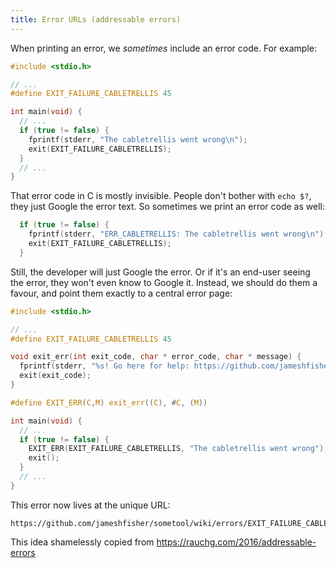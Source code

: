 ```yaml
---
title: Error URLs (addressable errors)
---
```


When printing an error, we _sometimes_ include an error code. For example:

```c
#include <stdio.h>

// ...
#define EXIT_FAILURE_CABLETRELLIS 45

int main(void) {
  // ...
  if (true != false) {
    fprintf(stderr, "The cabletrellis went wrong\n");
    exit(EXIT_FAILURE_CABLETRELLIS);
  }
  // ...
}
```

That error code in C is mostly invisible. People don't bother with `echo $?`, they just Google the error text. So sometimes we print an error code as well:

```c
  if (true != false) {
    fprintf(stderr, "ERR_CABLETRELLIS: The cabletrellis went wrong\n");
    exit(EXIT_FAILURE_CABLETRELLIS);
  }
```

Still, the developer will just Google the error. Or if it's an end-user seeing the error, they won't even know to Google it. Instead, we should do them a favour, and point them exactly to a central error page:

```c
#include <stdio.h>

// ...
#define EXIT_FAILURE_CABLETRELLIS 45

void exit_err(int exit_code, char * error_code, char * message) {
  fprintf(stderr, "%s! Go here for help: https://github.com/jameshfisher/sometool/wiki/errors/%s\n", message, error_code);
  exit(exit_code);
}

#define EXIT_ERR(C,M) exit_err((C), #C, (M))

int main(void) {
  // ...
  if (true != false) {
    EXIT_ERR(EXIT_FAILURE_CABLETRELLIS, "The cabletrellis went wrong");
    exit();
  }
  // ...
}
```

This error now lives at the unique URL:

    https://github.com/jameshfisher/sometool/wiki/errors/EXIT_FAILURE_CABLETRELLIS

This idea shamelessly copied from https://rauchg.com/2016/addressable-errors
